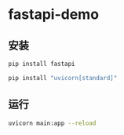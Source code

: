 # fastapi-demo

## 安装

```bash
pip install fastapi
```

```bash
pip install "uvicorn[standard]"
```

## 运行

```bash
uvicorn main:app --reload
```
